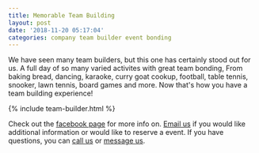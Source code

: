 ```yaml
---
title: Memorable Team Building
layout: post
date: '2018-11-20 05:17:04'
categories: company team builder event bonding
---
```


We have seen many team builders, but this one has certainly stood out for us. A full day of so many varied activites with great team bonding, From baking bread, dancing, karaoke, curry goat cookup, football, table tennis, snooker, lawn tennis, board games and more. Now that's how you have a team building experience!

{% include team-builder.html %}

Check out the [facebook page](https://www.facebook.com/venueoutdoorindoor/) for more info on. [Email us](mailto:chk1us@yahoo.com) if you would like additional information or would like to reserve a event. If you have questions, you can [call us](tel:1-868-316-4582) or [message us](http://m.me/venueoutdoorindoor).